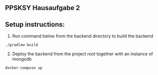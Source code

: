 ## PPSKSY Hausaufgabe 2

## Setup instructions: 

1. Run command below from the backend directory to build the backend

```
./gradlew build
```

2. Deploy the backend from the project root together with an instance of mongodb

````
docker-compose up
````